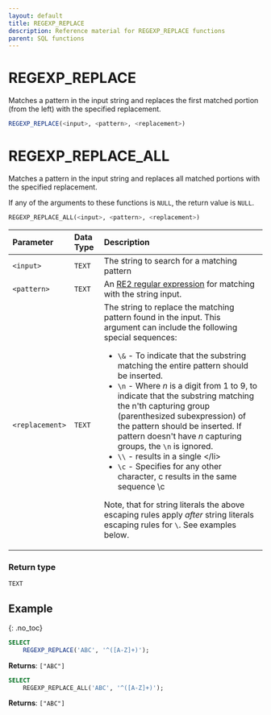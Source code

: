 ```yaml
---
layout: default
title: REGEXP_REPLACE
description: Reference material for REGEXP_REPLACE functions
parent: SQL functions
---
```


# REGEXP\_REPLACE

Matches a pattern in the input string and replaces the first matched portion (from the left) with the specified replacement. 

```sql
REGEXP_REPLACE(<input>, <pattern>, <replacement>)
```

# REGEXP\_REPLACE\_ALL

Matches a pattern in the input string and replaces all matched portions with the specified replacement. 

If any of the arguments to these functions is `NULL`, the return value is `NULL`.

```sql
REGEXP_REPLACE_ALL(<input>, <pattern>, <replacement>)
```



| Parameter   | Data Type | Description                                                                                                                                                                                                                                                                                                                                                                                                                                                                                                                                                                                                                                                                                                                                                                                                                                                                                                                                                                                                                                           |
| :----------- | :---------- | :----------------------------------------------------------------------------------------------------------------------------------------------------------------------------------------------------------------------------------------------------------------------------------------------------------------------------------------------------------------------------------------------------------------------------------------------------------------------------------------------------------------------------------------------------------------------------------------------------------------------------------------------------------------------------------------------------------------------------------------------------------------------------------------------------------------------------------------------------------------------------------------------------------------------------------------------------------------------------------------------------------------------------------------------------- |
| `<input>` | `TEXT` | The string to search for a matching pattern                                                                                                                                                                                                                                                                                                                                                                                                                                                                                                                                                                                                                                                                                                                                                                                                                                                                                                                                                                                                           |
| `<pattern>` | `TEXT` | An [RE2 regular expression](https://github.com/google/re2/wiki/Syntax) for matching with the string input.                                                                                                                                                                                                                                                                                                                                                                                                                                                                                                                                                                                                                                                                                                                                                                                                                                                                                                                                                  |
| `<replacement>` | `TEXT` | The string to replace the matching pattern found in the input. This argument can include the following special sequences: <ul><li> `\&` - To indicate that the substring matching the entire pattern should be inserted.</li><li> `\n` - Where *n* is a digit from 1 to 9, to indicate that the substring matching the n'th capturing group (parenthesized subexpression) of the pattern should be inserted. If pattern doesn't have *n* capturing groups, the `\n` is ignored.</li><li> `\\` - results in a single \</li><li> `\c` - Specifies for any other character, c results in the same sequence \c</li></ul><p/>Note, that for string literals the above escaping rules apply *after* string literals escaping rules for `\`. See examples below. |

### Return type
`TEXT`

## Example
{: .no_toc}

```sql
SELECT
	REGEXP_REPLACE('ABC', '^([A-Z]+)');
```
**Returns**: `["ABC"]`

```sql
SELECT
	REGEXP_REPLACE_ALL('ABC', '^([A-Z]+)');
```
**Returns**: `["ABC"]`


